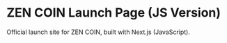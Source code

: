 # ZEN COIN Launch Page (JS Version)

Official launch site for ZEN COIN, built with Next.js (JavaScript).